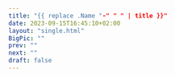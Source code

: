 ```yaml
---
title: "{{ replace .Name "-" " " | title }}"
date: 2023-09-15T16:45:10+02:00
layout: "single.html"
BigPic: ""
prev: ""
next: ""
draft: false
---
```


<!-- Unter diesem Kommentar bitte den Text eingeben -->